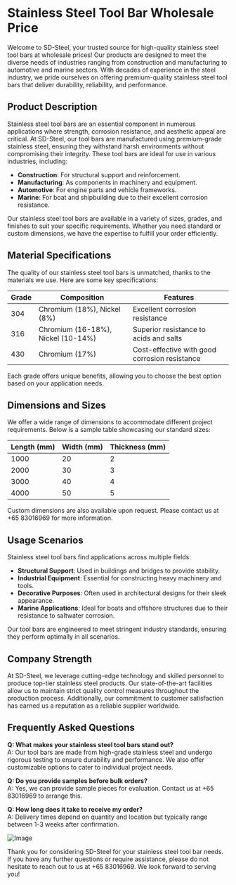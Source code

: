 # Stainless Steel Tool Bar Wholesale Price

Welcome to SD-Steel, your trusted source for high-quality stainless steel tool bars at wholesale prices! Our products are designed to meet the diverse needs of industries ranging from construction and manufacturing to automotive and marine sectors. With decades of experience in the steel industry, we pride ourselves on offering premium-quality stainless steel tool bars that deliver durability, reliability, and performance.

## Product Description

Stainless steel tool bars are an essential component in numerous applications where strength, corrosion resistance, and aesthetic appeal are critical. At SD-Steel, our tool bars are manufactured using premium-grade stainless steel, ensuring they withstand harsh environments without compromising their integrity. These tool bars are ideal for use in various industries, including:

- **Construction**: For structural support and reinforcement.
- **Manufacturing**: As components in machinery and equipment.
- **Automotive**: For engine parts and vehicle frameworks.
- **Marine**: For boat and shipbuilding due to their excellent corrosion resistance.

Our stainless steel tool bars are available in a variety of sizes, grades, and finishes to suit your specific requirements. Whether you need standard or custom dimensions, we have the expertise to fulfill your order efficiently.

## Material Specifications

The quality of our stainless steel tool bars is unmatched, thanks to the materials we use. Here are some key specifications:

| Grade           | Composition                     | Features                              |
|------------------|---------------------------------|---------------------------------------|
| 304              | Chromium (18%), Nickel (8%)    | Excellent corrosion resistance       |
| 316              | Chromium (16-18%), Nickel (10-14%) | Superior resistance to acids and salts |
| 430              | Chromium (17%)                 | Cost-effective with good corrosion resistance |

Each grade offers unique benefits, allowing you to choose the best option based on your application needs.

## Dimensions and Sizes

We offer a wide range of dimensions to accommodate different project requirements. Below is a sample table showcasing our standard sizes:

| Length (mm) | Width (mm) | Thickness (mm) |
|-------------|------------|----------------|
| 1000        | 20         | 2              |
| 2000        | 30         | 3              |
| 3000        | 40         | 4              |
| 4000        | 50         | 5              |

Custom dimensions are also available upon request. Please contact us at +65 83016969 for more information.

## Usage Scenarios

Stainless steel tool bars find applications across multiple fields:

- **Structural Support**: Used in buildings and bridges to provide stability.
- **Industrial Equipment**: Essential for constructing heavy machinery and tools.
- **Decorative Purposes**: Often used in architectural designs for their sleek appearance.
- **Marine Applications**: Ideal for boats and offshore structures due to their resistance to saltwater corrosion.

Our tool bars are engineered to meet stringent industry standards, ensuring they perform optimally in all scenarios.

## Company Strength

At SD-Steel, we leverage cutting-edge technology and skilled personnel to produce top-tier stainless steel products. Our state-of-the-art facilities allow us to maintain strict quality control measures throughout the production process. Additionally, our commitment to customer satisfaction has earned us a reputation as a reliable supplier worldwide.

## Frequently Asked Questions

**Q: What makes your stainless steel tool bars stand out?**  
A: Our tool bars are made from high-grade stainless steel and undergo rigorous testing to ensure durability and performance. We also offer customizable options to cater to individual project needs.

**Q: Do you provide samples before bulk orders?**  
A: Yes, we can provide sample pieces for evaluation. Contact us at +65 83016969 to arrange this.

**Q: How long does it take to receive my order?**  
A: Delivery times depend on quantity and location but typically range between 1-3 weeks after confirmation.

![Image](https://github.com/user-attachments/assets/2567258e-e124-4816-932d-1809bd27ef0b)

Thank you for considering SD-Steel for your stainless steel tool bar needs. If you have any further questions or require assistance, please do not hesitate to reach out to us at +65 83016969. We look forward to serving you!